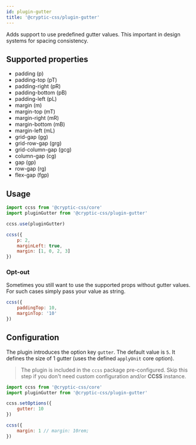 ```yaml
---
id: plugin-gutter
title: '@cryptic-css/plugin-gutter'
---
```


Adds support to use predefined gutter values. This important in design systems for spacing consistency.

## Supported properties

-   padding (p)
-   padding-top (pT)
-   padding-right (pR)
-   padding-bottom (pB)
-   padding-left (pL)
-   margin (m)
-   margin-top (mT)
-   margin-right (mR)
-   margin-bottom (mB)
-   margin-left (mL)
-   grid-gap (gg)
-   grid-row-gap (grg)
-   grid-column-gap (gcg)
-   column-gap (cg)
-   gap (gp)
-   row-gap (rg)
-   flex-gap (fgp)

## Usage

```js
import ccss from '@cryptic-css/core'
import pluginGutter from '@cryptic-css/plugin-gutter'

ccss.use(pluginGutter)
```

```js live
ccss({
    p: 2,
    marginLeft: true,
    margin: [1, 0, 2, 3]
})
```

### Opt-out

Sometimes you still want to use the supported props without gutter values. For such cases simply pass your value as
string.

```js live
ccss({
    paddingTop: 10,
    marginTop: '10'
})
```

## Configuration

The plugin introduces the option key `gutter`. The default value is `5`. It defines the size of 1 gutter (uses the
defined `applyUnit` core option).

> The plugin is included in the `ccss` package pre-configured. Skip this step if you don't need custom configuration
> and/or **CCSS** instance.

```js
import ccss from '@cryptic-css/core'
import pluginGutter from '@cryptic-css/plugin-gutter'

ccss.setOptions({
    gutter: 10
})

ccss({
    margin: 1 // margin: 10rem;
})
```
